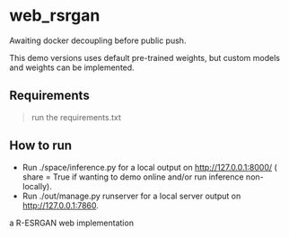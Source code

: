 # web_rsrgan

Awaiting docker decoupling before public push.

This demo versions uses default pre-trained weights, but custom models and weights can be implemented.


## Requirements
> run the requirements.txt 

## How to run

* Run ./space/inference.py for a local output on http://127.0.0.1:8000/ ( share = True if wanting to demo online and/or run inference non-locally).
* Run ./out/manage.py runserver for a local server output on http://127.0.0.1:7860.

a R-ESRGAN web implementation
